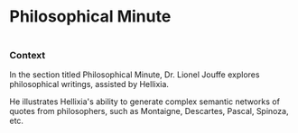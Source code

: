 # Philosophical Minute

<figure><img src="https://res.cloudinary.com/dvr3obmlj/image/upload/v1690014280/Philosophical-Minute_gpzuf1.png" alt=""><figcaption></figcaption></figure>

### Context

In the section titled Philosophical Minute, Dr. Lionel Jouffe explores philosophical writings, assisted by Hellixia.&#x20;

He illustrates Hellixia's ability to generate complex semantic networks of quotes from philosophers, such as Montaigne, Descartes, Pascal, Spinoza, etc.&#x20;

